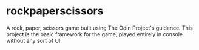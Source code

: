 # rockpaperscissors
A rock, paper, scissors game built using The Odin Project's guidance. 
This project is the basic framework for the game, played entirely in console without any sort of UI.